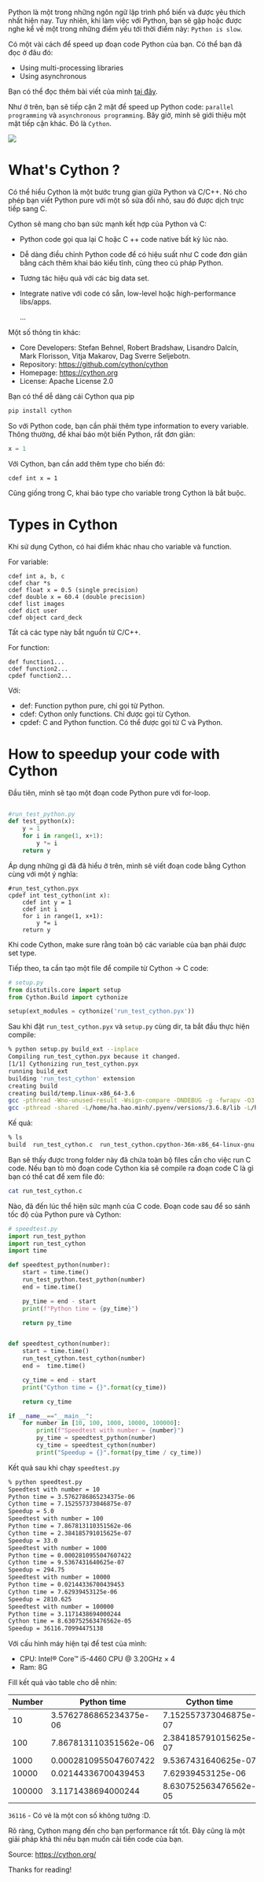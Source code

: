 Python là một trong những ngôn ngữ lập trình phổ biến và được yêu thích nhất hiện nay. Tuy nhiên, khi làm việc với Python, bạn sẽ gặp hoặc được nghe kể về một trong những điểm yếu tới thời điểm này: `Python is slow`.

Có một vài cách để speed up đoạn code Python của bạn. Có thể bạn đã đọc ở đâu đó:
- Using multi-processing libraries
- Using asynchronous

Bạn có thể đọc thêm bài viết của mình [tại đây](https://viblo.asia/p/giai-phap-tang-performance-python-code-parallel-programming-QpmlewnNKrd).

Như ở trên, bạn sẽ tiếp cận 2 mặt để speed up Python code: `parallel programming` và `asynchronous programming`. Bây giờ, mình sẽ giới thiệu một mặt tiếp cận khác. Đó là `Cython`.

![](https://images.viblo.asia/c3f71d8f-8e9d-4374-8db2-aa0fcd8045df.png)
# What's Cython ?

Có thể hiểu Cython là một bước trung gian giữa Python và C/C++. Nó cho phép bạn viết Python pure với một số sửa đổi nhỏ, sau đó được dịch trực tiếp sang C.

Cython sẽ mang cho bạn sức mạnh kết hợp của Python và C:
- Python code gọi qua lại C hoặc C ++ code native bất kỳ lúc nào.
- Dễ dàng điều chỉnh Python code để có hiệu suất như C code đơn giản bằng cách thêm khai báo kiểu tĩnh, cũng theo cú pháp Python.
- Tương tác hiệu quả với các big data set.
- Integrate native với code có sẵn, low-level hoặc high-performance libs/apps.

    ...

Một số thông tin khác:
- Core Developers: Stefan Behnel, Robert Bradshaw, Lisandro Dalcín, Mark Florisson, Vitja Makarov, Dag Sverre Seljebotn.
- Repository: https://github.com/cython/cython
- Homepage: https://cython.org
- License: Apache License 2.0

Bạn có thể dễ dàng cái Cython qua pip

```sh
pip install cython
```


So với Python code, bạn cần phải thêm type information to every variable. Thông thường, để khai báo một biến Python, rất đơn giản:

```py
x = 1
```

Với Cython, bạn cần add thêm type cho biến đó:

```cython
cdef int x = 1
```

Cũng giống trong C, khai báo type cho variable trong Cython là bắt buộc. 

# Types in Cython

Khi sử dụng Cython, có hai điểm khác nhau cho variable và function.

For variable:

```cpython
cdef int a, b, c
cdef char *s
cdef float x = 0.5 (single precision)
cdef double x = 60.4 (double precision)
cdef list images
cdef dict user 
cdef object card_deck
```

Tất cả các type này bắt nguồn từ C/C++. 

For function:

```
def function1...
cdef function2...
cpdef function2...
```

Với:
- def: Function python pure, chỉ gọi từ Python.
- cdef: Cython only functions. Chỉ được gọi từ Cython.
- cpdef: C and Python function. Có thể được gọi từ C và Python.

# How to speedup your code with Cython

Đầu tiên, mình sẽ tạo một đoạn code Python pure với for-loop. 

```python

#run_test_python.py
def test_python(x):
    y = 1
    for i in range(1, x+1):
        y *= i
    return y
```

Áp dụng những gì đã đã hiểu ở trên, mình sẽ viết đoạn code bằng Cython cùng với một ý nghĩa:

```cython
#run_test_cython.pyx
cpdef int test_cython(int x):
    cdef int y = 1
    cdef int i
    for i in range(1, x+1):
        y *= i
    return y
```

Khi code Cython, make sure rằng toàn bộ các variable của bạn phải được set type. 

Tiếp theo, ta cần tạo một file để compile từ Cython -> C code:

```python
# setup.py
from distutils.core import setup
from Cython.Build import cythonize

setup(ext_modules = cythonize('run_test_cython.pyx'))
```

Sau khi đặt `run_test_cython.pyx` và `setup.py` cùng dir, ta bắt đầu thực hiện compile:

```sh
% python setup.py build_ext --inplace                                        
Compiling run_test_cython.pyx because it changed.
[1/1] Cythonizing run_test_cython.pyx
running build_ext
building 'run_test_cython' extension
creating build
creating build/temp.linux-x86_64-3.6
gcc -pthread -Wno-unused-result -Wsign-compare -DNDEBUG -g -fwrapv -O3 -Wall -fPIC -I/home/ha.hao.minh/.pyenv/versions/viblo-venv/include -I/home/ha.hao.minh/.pyenv/versions/3.6.8/include/python3.6m -c run_test_cython.c -o build/temp.linux-x86_64-3.6/run_test_cython.o
gcc -pthread -shared -L/home/ha.hao.minh/.pyenv/versions/3.6.8/lib -L/home/ha.hao.minh/.pyenv/versions/3.6.8/lib build/temp.linux-x86_64-3.6/run_test_cython.o -o /home/ha.hao.minh/workspace/viblo/112019/run_test_cython.cpython-36m-x86_64-linux-gnu.so
```

Kế quả:

```sh
% ls
build  run_test_cython.c  run_test_cython.cpython-36m-x86_64-linux-gnu.so  run_test_cython.pyx  run_test_python.py  setup.py
```

Bạn sẽ thấy được trong folder này đã chứa toàn bộ files cần cho việc run C code. Nếu bạn tò mò đoạn code Cython kia sẽ compile ra đoạn code C là gì bạn có thể cat để xem file đó:

```sh
cat run_test_cython.c 
```

Nào, đã đến lúc thể hiện sức mạnh của C code. Đoạn code sau để so sánh tốc độ của Python pure và Cython:

```python
# speedtest.py
import run_test_python
import run_test_cython
import time

def speedtest_python(number):
    start = time.time()
    run_test_python.test_python(number)
    end = time.time()

    py_time = end - start
    print(f"Python time = {py_time}")

    return py_time


def speedtest_cython(number):
    start = time.time()
    run_test_cython.test_cython(number)
    end =  time.time()

    cy_time = end - start
    print("Cython time = {}".format(cy_time))

    return cy_time

if __name__=="__main__":
    for number in [10, 100, 1000, 10000, 100000]:
        print(f"Speedtest with number = {number}")
        py_time = speedtest_python(number)
        cy_time = speedtest_cython(number)
        print("Speedup = {}".format(py_time / cy_time))

```

Kết quả sau khi chạy `speedtest.py`

```sh
% python speedtest.py
Speedtest with number = 10
Python time = 3.5762786865234375e-06
Cython time = 7.152557373046875e-07
Speedup = 5.0
Speedtest with number = 100
Python time = 7.867813110351562e-06
Cython time = 2.384185791015625e-07
Speedup = 33.0
Speedtest with number = 1000
Python time = 0.0002810955047607422
Cython time = 9.5367431640625e-07
Speedup = 294.75
Speedtest with number = 10000
Python time = 0.02144336700439453
Cython time = 7.62939453125e-06
Speedup = 2810.625
Speedtest with number = 100000
Python time = 3.1171438694000244
Cython time = 8.630752563476562e-05
Speedup = 36116.70994475138

```

Với cấu hình máy hiện tại để test của mình:
- CPU: Intel® Core™ i5-4460 CPU @ 3.20GHz × 4 
- Ram: 8G

Fill kết quả vào table cho dễ nhìn:

| Number | Python time | Cython time | Speedup |
|---|---|---|---|
| 10 | 3.5762786865234375e-06 | 7.152557373046875e-07 | 5.0 |
| 100 | 7.867813110351562e-06 | 2.384185791015625e-07 | 33.0 |
| 1000 | 0.0002810955047607422 | 9.5367431640625e-07 | 294.75 |
| 10000 | 0.02144336700439453 | 7.62939453125e-06 | 2810.625 |
| 100000 | 3.1171438694000244 | 8.630752563476562e-05 | 36116.70994475138 |

`36116` - Có vẻ là một con số không tưởng :D.

Rõ ràng, Cython mang đến cho bạn performance rất tốt. Đây cũng là một giải pháp khả thi nếu bạn muốn cải tiến code của bạn.

Source: https://cython.org/

Thanks for reading!